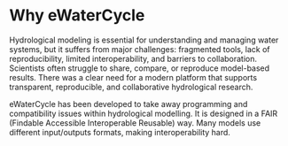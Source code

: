# Why eWaterCycle

Hydrological modeling is essential for understanding and managing water systems, but it suffers from major challenges: fragmented tools, lack of reproducibility, limited interoperability, and barriers to collaboration. 
Scientists often struggle to share, compare, or reproduce model-based results. 
There was a clear need for a modern platform that supports transparent, reproducible, and collaborative hydrological research.

eWaterCycle has been developed to take away programming and compatibility issues within hydrological modelling.
It is designed in a FAIR (Findable Accessible Interoperable Reusable) way.
Many models use different input/outputs formats, making interoperability hard.
